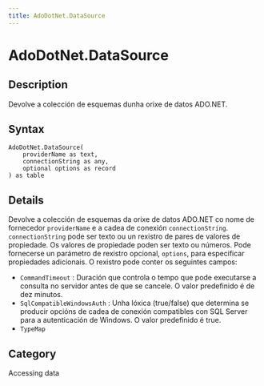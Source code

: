 ```yaml
---
title: AdoDotNet.DataSource
---
```


# AdoDotNet.DataSource


## Description

Devolve a colección de esquemas dunha orixe de datos ADO.NET.


## Syntax

```powerquery
AdoDotNet.DataSource(
    providerName as text,
    connectionString as any,
    optional options as record
) as table
```


## Details

Devolve a colección de esquemas da orixe de datos ADO.NET co nome de fornecedor <code>providerName</code> e a cadea de conexión <code>connectionString</code>. <code>connectionString</code> pode ser texto ou un rexistro de pares de valores de propiedade. Os valores de propiedade poden ser texto ou números. Pode fornecerse un parámetro de rexistro opcional, <code>options</code>, para especificar propiedades adicionais. O rexistro pode conter os seguintes campos:    <ul><li><code>CommandTimeout</code> : Duraci&#243;n que controla o tempo que pode executarse a consulta no servidor antes de que se cancele. O valor predefinido &#233; de dez minutos.</li><li><code>SqlCompatibleWindowsAuth</code> : Unha l&#243;xica (true/false) que determina se producir opci&#243;ns de cadea de conexi&#243;n compatibles con SQL Server para a autenticaci&#243;n de Windows. O valor predefinido &#233; true.</li><li><code>TypeMap</code></li></ul>



## Category
Accessing data
